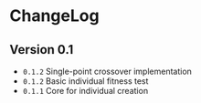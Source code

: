 # ChangeLog

## Version 0.1

- ``0.1.2`` Single-point crossover implementation
- ``0.1.2`` Basic individual fitness test
- ``0.1.1`` Core for individual creation